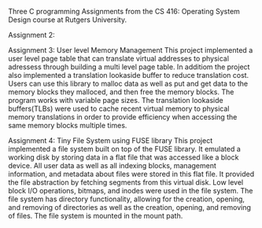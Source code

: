 Three C programming Assignments from the CS 416: Operating System Design course at Rutgers University.

Assignment 2:

Assignment 3: User level Memory Management
This project implemented a user level page table that can translate virtual addresses to physical adressess through building a multi level page table. In additiom the project also implemented a translation lookaside buffer to reduce translation cost.
Users can use this library to malloc data as well as put and get data to the memory blocks they malloced, and then free the memory blocks.
The program works with variable page sizes.
The translation lookaside buffers(TLBs) were used to cache recent virtual memory to physical memory translations in order to provide efficiency when accessing the same memory blocks multiple times.

Assignment 4: Tiny File System using FUSE library
This project implemented a file system built on top of the FUSE library.
It emulated a working disk by storing data in a flat file that was accessed like a block device. All user data as well as all indexing blocks, management information, and metadata about files were stored in this flat file.
It provided the file abstraction by fetching segments from this virtual disk.
Low level block I/O operations, bitmaps, and inodes were used in the file system.
The file system has directory functionality, allowing for the creation, opening, and removing of directories as well as the creation, opening, and removing of files.
The file system is mounted in the mount path.
